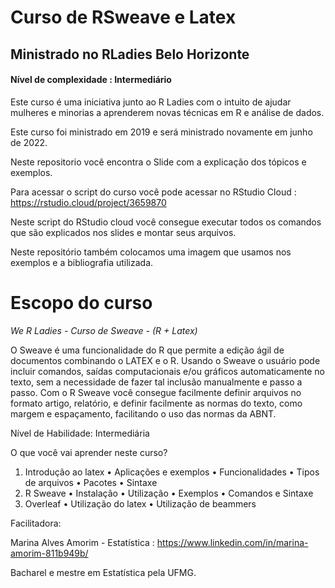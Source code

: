# Curso de RSweave e Latex
## Ministrado no RLadies Belo Horizonte
#### Nível de complexidade : Intermediário


Este curso é uma iniciativa junto ao R Ladies com o intuito de ajudar mulheres e minorias a aprenderem novas técnicas em R e análise de dados. 


Este curso foi ministrado em 2019 e será ministrado novamente em junho de 2022. 


Neste repositorio você encontra o Slide com a explicação dos tópicos e exemplos. 

Para acessar o script do curso você pode acessar no RStudio Cloud : https://rstudio.cloud/project/3659870

Neste script do RStudio cloud você consegue executar todos os comandos que são explicados nos slides e montar seus arquivos. 

Neste repositório também colocamos uma imagem que usamos nos exemplos e a bibliografia utilizada. 


# Escopo do curso 

*We R Ladies - Curso de Sweave - (R + Latex)*

O Sweave é uma funcionalidade do R que permite a edição ágil de documentos combinando o LATEX e o R. Usando o Sweave o usuário pode incluir comandos, saídas computacionais e/ou gráficos automaticamente no texto, sem a necessidade de fazer tal inclusão manualmente e passo a passo. Com o R Sweave você consegue facilmente definir arquivos no formato artigo, relatório,  e definir facilmente as normas do texto, como margem e espaçamento, facilitando o uso das normas da ABNT.
 
Nível de Habilidade: Intermediária
 
O que você vai aprender neste curso?
 
1. Introdução ao latex
    • Aplicações e exemplos
    • Funcionalidades
    • Tipos de arquivos
    • Pacotes
    • Sintaxe
2. R Sweave
    • Instalação
    • Utilização
    • Exemplos
    • Comandos e Sintaxe
3. Overleaf
    • Utilização do latex
    • Utilização de beammers  
 
Facilitadora:
 
Marina Alves Amorim - Estatística : https://www.linkedin.com/in/marina-amorim-811b949b/

Bacharel e mestre em Estatística pela UFMG. 
